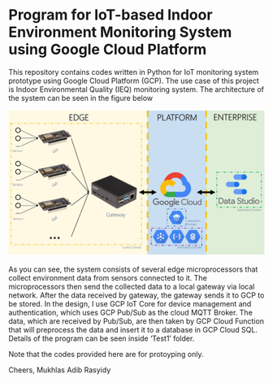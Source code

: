 # Program for IoT-based Indoor Environment Monitoring System using Google Cloud Platform

This repository contains codes written in Python for IoT monitoring system prototype using Google Cloud Platform (GCP). The use case of this project is Indoor Environmental Quality (IEQ) monitoring system. The architecture of the system can be seen in the figure below

![Architecture of the system](fullArchitecture.jpg)

As you can see, the system consists of several edge microprocessors that collect environment data from sensors connected to it. The microprocessors then send the collected data to a local gateway via local network. After the data received by gateway, the gateway sends it to GCP to be stored. In the design, I use GCP IoT Core for device management and authentication, which uses GCP Pub/Sub as the cloud MQTT Broker. The data, which are received by Pub/Sub, are then taken by GCP Cloud Function that will preprocess the data and insert it to a database in GCP Cloud SQL. Details of the program can be seen inside ‘Test1’ folder.

Note that the codes provided here are for protoyping only.

Cheers,
Mukhlas Adib Rasyidy
